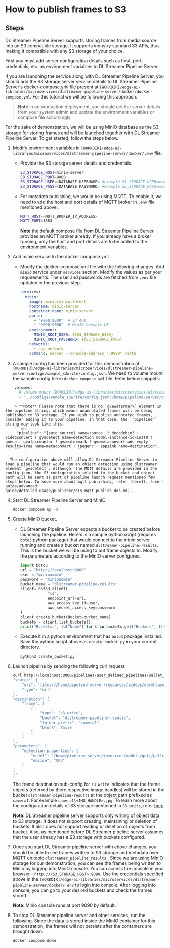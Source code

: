 # How to publish frames to S3

## Steps

DL Streamer Pipeline Server supports storing frames from media source into an S3 compatible storage. It supports industry standard S3 APIs, thus making it compatible with any S3 storage of your choice. 

First you must add server configuration details such as host, port, credentials, etc. as environment variables to DL Streamer Pipeline Server. 

If you are launching the service along with DL Streamer Pipeline Server, you should add the S3 storage server service details to DL Streamer Pipeline Server's docker-compose.yml file present at `[WORKDIR]/edge-ai-libraries/microservices/dlstreamer-pipeline-server/docker/docker-compose.yml`. For this tutorial we will be following this approach.

> **Note** In an production deployment, you should get the server details from your system admin and update the environment variables or compose file accordingly.

For the sake of demonstration, we will be using MinIO database as the S3 storage for storing frames and will be launched together with DL Streamer Pipeline Server. To get started, follow the steps below.

1. Modify environment variables in `[WORKDIR]/edge-ai-libraries/microservices/dlstreamer-pipeline-server/docker/.env` file.
    - Provide the S3 storage server details and credentials.

        ```sh
        S3_STORAGE_HOST=minio-server
        S3_STORAGE_PORT=9000
        S3_STORAGE_USER=<DATABASE USERNAME> #example S3_STORAGE_USER=minioadmin
        S3_STORAGE_PASS=<DATABASE PASSWORD> #example S3_STORAGE_PASS=minioadmin
        ```
    - For metadata publishing, we would be using MQTT. To enable it, we need to add the host and port details of MQTT broker in `.env` file mentioned above.
        ```sh
        MQTT_HOST=<MQTT_BROKER_IP_ADDRESS>
        MQTT_PORT=1883
        ```
        **Note** the default compose file from DL Streamer Pipeline Server provides an MQTT broker already. If you already have a broker running, only the host and port details are to be added to the environment variables.

2. Add minio service to the docker compose yml.
    - Modify the docker-compose.yml file with the following changes. Add `minio` service under `services` section. Modify the values as per your requirements. The user and passwords are fetched from `.env` file updated in the previous step.

        ```yaml
        services:
          minio:
            image: minio/minio:latest  
            hostname: minio-server
            container_name: minio-server
            ports:
              - "9000:9000"  # S3 API
              - "9090:9090"  # MinIO Console UI
            environment:
              MINIO_ROOT_USER: ${S3_STORAGE_USER}  
              MINIO_ROOT_PASSWORD: ${S3_STORAGE_PASS}
            networks:
              - app_network
            command: server --console-address ":9090" /data
        ```

3. A sample config has been provided for this demonstration at `[WORKDIR]/edge-ai-libraries/microservices/dlstreamer-pipeline-server/configs/sample_s3write/config.json`. We need to volume mount the sample config file in `docker-compose.yml` file. Refer below snippets:

```sh
    volumes:
      # Volume mount [WORKDIR]/edge-ai-libraries/microservices/dlstreamer-pipeline-server/configs/sample_s3write/config.json to config file that DL Streamer Pipeline Server container loads.
      - "../configs/sample_s3write/config.json:/home/pipeline-server/config.json"
```
       
        > **Note** Please note that there is no `gvawatermark` element in the pipeline string, which means unannotated frames will be being published to S3 storage. If you wish to publish annotated frames, consider adding it to your pipeline. In that case, the `"pipeline"` string may look like this.
        ```sh
         "pipeline": "{auto_source} name=source  ! decodebin3 ! videoconvert ! gvadetect name=detection model-instance-id=inst0 ! queue ! gvafpscounter ! gvawatermark ! gvametaconvert add-empty-results=true name=metaconvert ! jpegenc ! appsink name=destination",
        ```

    - The configuration above will allow DL Streamer Pipeline Server to load a pipeline that would run an object detection using dlstreamer element `gvadetect`. Although, the MQTT details are provided in the config.json, the S3 configuration related to the bucket and object path will be sent as part of pipeline launch request mentioned few steps below. To know more about mqtt publishing, refer [here](../user-guide/advanced-guide/detailed_usage/publisher/eis_mqtt_publish_doc.md).

4. Start DL Streamer Pipeline Server and MinIO.
    ```sh
    docker compose up -d
    ```
5. Create MinIO bucket.
    - DL Streamer Pipeline Server expects a bucket to be created before launching the pipeline. 
    Here's is a sample python script (requires `boto3` python package) that would connect to the minio server running and create a bucket named `dlstreamer-pipeline-results`. This is the bucket we will be using to put frame objects to. Modify the parameters according to the MinIO server configured.
        ```python
        import boto3
        url = "http://localhost:9000"
        user = "minioadmin"
        password = "minioadmin"
        bucket_name = "dlstreamer-pipeline-results"
        client= boto3.client(
                    "s3",
                    endpoint_url=url,
                    aws_access_key_id=user,
                    aws_secret_access_key=password
        )
        client.create_bucket(Bucket=bucket_name)
        buckets = client.list_buckets()
        print("Buckets:", [b["Name"] for b in buckets.get("Buckets", [])])
        ```
    - Execute it in a python environment that has `boto3` package installed. Save the python script above as `create_bucket.py` in your current directory.
        ```sh
        python3 create_bucket.py
        ```
6. Launch pipeline by sending the following curl request.
    ``` sh
    curl http://localhost:8080/pipelines/user_defined_pipelines/pallet_defect_detection -X POST -H 'Content-Type: application/json' -d '{
    "source": {
        "uri": "file:///home/pipeline-server/resources/videos/warehouse.avi",
        "type": "uri"
    },
    "destination": {
        "frame": [
            {
                "type": "s3_write",
                "bucket": "dlstreamer-pipeline-results",
                "folder_prefix": "camera1",
                "block": false
            }
        ]
    },
    "parameters": {
        "detection-properties": {
            "model": "/home/pipeline-server/resources/models/geti/pallet_defect_detection/deployment/Detection/model/model.xml",
            "device": "CPU"
        }
    }
    }'
    ```
    
    The frame destination sub-config for `s3_write` indicates that the frame objects (referred by there respective image handles) will be stored in the bucket `dlstreamer-pipeline-results` at the object path prefixed as `camera1`. For example `camera1\<IMG_HANDLE>.jpg`. To learn more about the configuration details of S3 storage mentioned in `S3_write`, refer [here](./advanced-guide/detailed_usage/publisher/s3_frame_storage.md#s3_write-configuration)
    
    **Note**: DL Streamer pipeline server supports only writing of object data to S3 storage. It does not support creating, maintaining or deletion of buckets. It also does not support reading or deletion of objects from bucket. Also, as mentioned before DL Streamer pipeline server assumes that the user already has a S3 storage with buckets configured.
7. Once you start DL Streamer pipeline server with above changes, you should be able to see frames written to S3 storage and metadata over MQTT on topic `dlstreamer_pipeline_results` . Since we are using MinIO storage for our demonstration, you can see the frames being written to Minio by logging into MinIO console. You can access the console in your browser - `http://<S3_STORAGE_HOST>:9090`. Use the credentials specified above in the `[WORKDIR]/edge-ai-libraries/microservices/dlstreamer-pipeline-server/docker/.env` to login into console. After logging into console, you can go to your desired buckets and check the frames stored.
    
    **Note**: Minio console runs at port 9090 by default.
8. To stop DL Streamer pipeline server and other services, run the following. Since the data is stored inside the MinIO container for this demonstration, the frames will not persists after the containers are brought down.
    ```sh
    docker compose down
    ```
